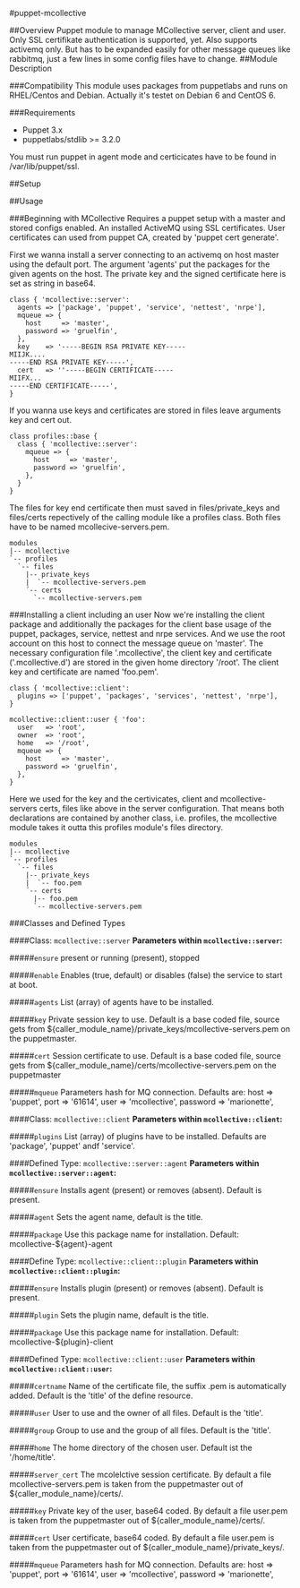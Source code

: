 #puppet-mcollective

##Overview
Puppet module to manage MCollective server, client and user. Only SSL certifikate authentication is supported, yet. Also supports activemq only. But has to be expanded easily for other message queues like rabbitmq, just a few lines in some config files have to change.
##Module Description

###Compatibility
This module uses packages from puppetlabs and runs on RHEL/Centos and Debian. Actually it's testet on Debian 6 and CentOS 6.

###Requirements
  - Puppet 3.x
  - puppetlabs/stdlib >= 3.2.0

You must run puppet in agent mode and certicicates have to be found in /var/lib/puppet/ssl.

##Setup

##Usage

###Beginning with MCollective
Requires a puppet setup with a master and stored configs enabled. An installed ActiveMQ using SSL certificates. User certificates can used from puppet CA, created by 'puppet cert generate'.

First we wanna install a server connecting to an activemq on host master using the default port. The argument 'agents' put the packages for the given agents on the host. The private key and the signed certificate here is set as string in base64.
```puppet
class { 'mcollective::server':
  agents => ['package', 'puppet', 'service', 'nettest', 'nrpe'],
  mqueue => {
    host     => 'master',
    password => 'gruelfin',
  },
  key    => '-----BEGIN RSA PRIVATE KEY-----
MIIJK....
-----END RSA PRIVATE KEY-----',
  cert   => ''-----BEGIN CERTIFICATE-----
MIIFX...
-----END CERTIFICATE-----',
}
```

If you wanna use keys and certificates are stored in files leave arguments key and cert out.
```puppet
class profiles::base {
  class { 'mcollective::server':
    mqueue => {
      host     => 'master',
      password => 'gruelfin',
    },
  }
}
```
The files for key end certificate then must saved in files/private_keys and files/certs repectively of the calling module like a profiles class. Both files have to be named mcollecive-servers.pem.
```puppet
modules
|-- mcollective
`-- profiles
  `-- files
    |-- private_keys
    |  `-- mcollective-servers.pem
    ´-- certs
      `-- mcollective-servers.pem
```

###Installing a client including an user
Now we're installing the client package and additionally the packages for the client base usage of the puppet, packages, service, nettest and nrpe services. And we use the root account on this host to connect the message queue on 'master'. The necessary configuration file '.mcollective', the client key and certificate ('.mcollective.d') are stored in the given home directory '/root'. The client key and certificate are named 'foo.pem'.
```puppet
class { 'mcollective::client':
  plugins => ['puppet', 'packages', 'services', 'nettest', 'nrpe'],
}

mcollective::client::user { 'foo':
  user   => 'root',
  owner  => 'root',
  home   => '/root',
  mqueue => {
    host     => 'master',
    password => 'gruelfin',
  },
}
```
Here we used for the key and the certivicates, client and mcollective-servers certs, files like above in the server configuration. That means both declarations are contained by another class, i.e. profiles, the mcollective module takes it outta this profiles module's files directory.

```puppet
modules
|-- mcollective
`-- profiles
  `-- files
    |-- private_keys
    |  `-- foo.pem
    ´-- certs
      |-- foo.pem
      `-- mcollective-servers.pem
```

###Classes and Defined Types

####Class: `mcollective::server`
**Parameters within `mcollective::server`:**

#####`ensure`
present or running (present), stopped

#####`enable`
Enables (true, default) or disables (false) the service to start at boot.

#####`agents`
List (array) of agents have to be installed.

#####`key`
Private session key to use. Default is a base coded file, source gets from ${caller_module_name}/private_keys/mcollective-servers.pem on the puppetmaster.

#####`cert`
Session certificate to use. Default is a base coded file, source gets from ${caller_module_name}/certs/mcollective-servers.pem on the puppetmaster

#####`mqueue`
Parameters hash for MQ connection. Defaults are:
  host     => 'puppet',
  port     => '61614',
  user     => 'mcollective',
  password => 'marionette',


####Class: `mcollective::client`
**Parameters within `mcollective::client`:**

#####`plugins`
List (array) of plugins have to be installed. Defaults are 'package', 'puppet' andf 'service'.


####Defined Type: `mcollective::server::agent`
**Parameters within `mcollective::server::agent`:**

#####`ensure`
Installs agent (present) or removes (absent). Default is present.

#####`agent`
Sets the agent name, default is the title.

#####`package`
Use this package name for installation. Default: mcollective-${agent}-agent


####Define Type: `mcollective::client::plugin`
**Parameters within `mcollective::client::plugin`:**

#####`ensure`
Installs plugin (present) or removes (absent). Default is present.

#####`plugin`
Sets the plugin name, default is the title.

#####`package`
Use this package name for installation. Default: mcollective-${plugin}-client


####Defined Type: `mcollective::client::user`
**Parameters within `mcollective::client::user`:**

#####`certname`
Name of the certificate file, the suffix .pem is automatically added. Default is the 'title' of the define resource.

#####`user`
User to use and the owner of all files. Default is the 'title'.

#####`group`
Group to use and the group of all files. Default is the 'title'.

#####`home`
The home directory of the chosen user. Default ist the '/home/title'.

#####`server_cert`
The mcolelctive session certificate. By default a file mcollective-servers.pem is taken from the puppetmaster out of ${caller_module_name}/certs/.

#####`key`
Private key of the user, base64 coded. By default a file user.pem is taken from the puppetmaster out of ${caller_module_name}/certs/.

#####`cert`
User certificate, base64 coded. By default a file user.pem is taken from the puppetmaster out of ${caller_module_name}/private_keys/.

#####`mqueue`
Parameters hash for MQ connection. Defaults are:
  host     => 'puppet',
  port     => '61614',
  user     => 'mcollective',
  password => 'marionette',
